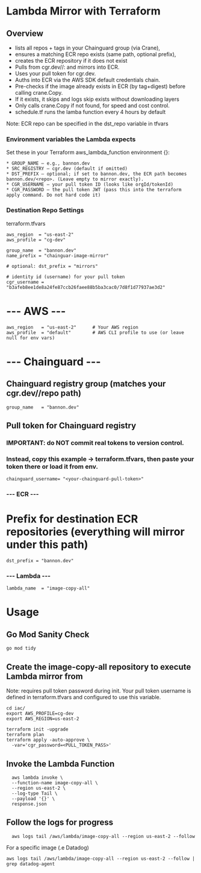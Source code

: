 # Lambda Mirror with Terraform

## Overview

* lists all repos + tags in your Chainguard group (via Crane),
* ensures a matching ECR repo exists (same path, optional prefix),
* creates the ECR repository if it does not exist
* Pulls from cgr.dev/<namespace>/<repo>:<tag> and mirrors into ECR.
* Uses your pull token for cgr.dev.
* Auths into ECR via the AWS SDK default credentials chain.
* Pre-checks if the image already exists in ECR (by tag+digest) before calling crane.Copy.
* If it exists, it skips and logs skip exists without downloading layers
* Only calls crane.Copy if not found, for speed and cost control.
* schedule.tf runs the lamba function every 4 hours by default

Note: ECR repo can be specified in the dst_repo variable in tfvars

### Environment variables the Lambda expects

Set these in your Terraform aws_lambda_function environment {}:

```
* GROUP_NAME — e.g., bannon.dev
* SRC_REGISTRY — cgr.dev (default if omitted)
* DST_PREFIX — optional; if set to bannon.dev, the ECR path becomes bannon.dev/<repo>. (Leave empty to mirror exactly).
* CGR_USERNAME — your pull token ID (looks like orgId/tokenId)
* CGR_PASSWORD — the pull token JWT (pass this into the terraform apply command. Do not hard code it)
```

### Destination Repo Settings 

terraform.tfvars
```
aws_region  = "us-east-2"
aws_profile = "cg-dev"

group_name  = "bannon.dev"
name_prefix = "chainguar-image-mirror"

# optional: dst_prefix = "mirrors"

# identity id (username) for your pull token
cgr_username = "b3afeb8ee1de8a24fe87ccb26faee88b5ba3cac0/7d8f1d77937ae3d2"
```

# --- AWS ---
```
aws_region   = "us-east-2"      # Your AWS region
aws_profile  = "default"        # AWS CLI profile to use (or leave null for env vars)
```

# --- Chainguard ---
## Chainguard registry group (matches your cgr.dev/<group>/repo path)
```
group_name   = "bannon.dev"
```

## Pull token for Chainguard registry
### IMPORTANT: do NOT commit real tokens to version control.
### Instead, copy this example -> terraform.tfvars, then paste your token there or load it from env.
```
chainguard_username= "<your-chainguard-pull-token>"
```
### --- ECR ---
# Prefix for destination ECR repositories (everything will mirror under this path)
```
dst_prefix = "bannon.dev"
```
### --- Lambda ---
```
lambda_name  = "image-copy-all"
```

# Usage

## Go Mod Sanity Check

```
go mod tidy
```
## Create the image-copy-all repository to execute Lambda mirror from

Note: requires pull token password during init. Your pull token username is defined in terraform.tfvars and configured to use this variable. 

```
cd iac/
export AWS_PROFILE=cg-dev
export AWS_REGION=us-east-2

terraform init -upgrade
terraform plan
terraform apply -auto-approve \
  -var='cgr_password=<PULL_TOKEN_PASS>'
```

## Invoke the Lambda Function

```
  aws lambda invoke \
  --function-name image-copy-all \
  --region us-east-2 \
  --log-type Tail \
  --payload '{}' \
  response.json
```

## Follow the logs for progress 

```
  aws logs tail /aws/lambda/image-copy-all --region us-east-2 --follow
```

For a specific image (.e Datadog)

```
aws logs tail /aws/lambda/image-copy-all --region us-east-2 --follow | grep datadog-agent
```